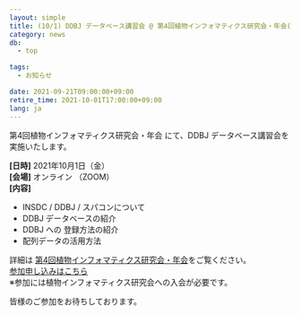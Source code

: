 ```yaml
---
layout: simple
title: (10/1) DDBJ データベース講習会 @ 第4回植物インフォマティクス研究会・年会(2021) 開催のお知らせ
category: news
db:
  - top

tags:
  - お知らせ

date: 2021-09-21T09:00:00+09:00
retire_time: 2021-10-01T17:00:00+09:00
lang: ja
---
```


第4回植物インフォマティクス研究会・年会 にて、DDBJ データベース講習会を実施いたします。  

**[日時]** 2021年10月1日（金）  
**[会場]** オンライン （ZOOM）    
**[内容]**
- INSDC / DDBJ / スパコンについて
- DDBJ データベースの紹介
- DDBJ への 登録方法の紹介
- 配列データの活用方法

詳細は [第4回植物インフォマティクス研究会・年会](http://bioinf.mind.meiji.ac.jp/jpi2021/index.php)をご覧ください。    
[参加申し込みはこちら](http://bioinf.mind.meiji.ac.jp/jpi2021db/)    
※参加には植物インフォマティクス研究会への入会が必要です。

皆様のご参加をお待ちしております。
